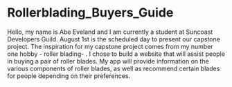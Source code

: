 # Rollerblading_Buyers_Guide

Hello, my name is Abe Eveland and I am currently a student at Suncoast Developers Guild. August 1st is the scheduled day to present our capstone project. The inspiration for my capstone project comes from my number one hobby - roller blading- . I chose to build a website that will assist people in buying a pair of roller blades. My app will provide information on the various components of roller blades, as well as recommend certain blades for people depending on their preferences.
